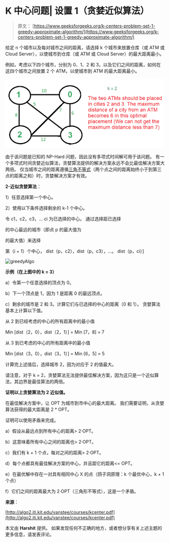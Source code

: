 # K 中心问题| 设置 1（贪婪近似算法）

> 原文： [https://www.geeksforgeeks.org/k-centers-problem-set-1-greedy-approximate-algorithm/](https://www.geeksforgeeks.org/k-centers-problem-set-1-greedy-approximate-algorithm/)

给定 n 个城市以及每对城市之间的距离，请选择 k 个城市来放置仓库（或 ATM 或 Cloud Server），以使城市到仓库（或 ATM 或 Cloud Server）的最大距离最小。

例如，考虑以下四个城市，分别为 0、1、2 和 3，以及它们之间的距离，如何在这四个城市之间放置 2 个 ATM，以使城市到 ATM 的最大距离最小。

![kcenters1](img/31fdca6e93489553fc51d0cb77097c54.png)

由于该问题是已知的 NP-Hard 问题，因此没有多项式时间解可用于该问题。 有一个多项式时间贪婪近似算法，贪婪算法提供的解决方案永远不会比最佳解决方案大两倍。 仅当城市之间的距离遵循[三角不等式](http://en.wikipedia.org/wiki/Triangle_inequality)（两个点之间的距离始终小于到第三点的距离之和）时，贪婪解决方案才有效。

**2-近似贪婪算法**：

1）任意选择第一个中心。

2）使用以下条件选择剩余的 k-1 个中心。

令 c1，c2，c3，... ci 为已选择的中心。 通过选择距已选择

的中心最远的城市（即点 p 的最大值为

的最大值）来选择

第（i + 1）个中心， dist（p，c2），dist（p，c3），…。 dist（p，ci）]

![greedyAlgo](img/3c36fed023d9cfc254e69c97f514ccc2.png)

**示例（在上图中的 k = 3）**

a）令第一个任意选择的顶点为 0。

b）下一个顶点是 1，因为 1 是距离 0 的最远顶点。

c）剩余的城市是 2 和 3。计算它们与已选择的中心的距离（0 和 1）。 贪婪算法基本上计算以下值。

从 2 到已经考虑的中心的所有距离中的最小值

Min [dist（2，0），dist（2，1）] = Min [7，8] = 7

从 3 到已考虑的中心的所有距离中的最小值

Min [dist（3，0），dist（3，1）] = Min [6，5] = 5

计算完上述值后，选择城市 2，因为对应于 2 的值最大。

请注意，对于 k = 2，贪婪算法无法提供最佳解决方案，因为这只是一个近似算法，其边界是最佳算法的两倍。

**证明以上贪婪算法为 2 近似值。**

在最佳解决方案中，让 OPT 为城市到市中心的最大距离。 我们需要证明，从贪婪算法获得的最大距离是 2 * OPT。

证明可以使用矛盾来完成。

a）假设从最远点到所有中心的距离> 2·OPT。

b）这意味着所有中心之间的距离也> 2·OPT。

c）我们有 k + 1 个点，每对之间的距离> 2·OPT。

d）每个点都具有最佳解决方案的中心，并且距它的距离<= OPT。

e）在最优解中存在一对具有相同中心 X 的点（鸽子洞原理：k 个最优中心，k + 1 个点）

f）它们之间的距离最大为 2·OPT（三角形不等式），这是一个矛盾。

**来源**：

[http://algo2.iti.kit.edu/vanstee/courses/kcenter.pdf](http://algo2.iti.kit.edu/vanstee/courses/kcenter.pdf)

本文由 **Harshit** 提供。 如果发现任何不正确的地方，或者想分享有关上述主题的更多信息，请发表评论。

